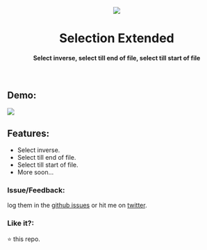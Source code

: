 <p align="center">
    <img src="https://user-images.githubusercontent.com/2767425/31283043-166da246-aad2-11e7-9136-3d261e4cef6b.png"/>
    <h1 align="center">Selection Extended</h1>
    <h4 align="center">Select inverse, select till end of file, select till start of file</h4>
    <br>
</p>

## Demo:
<img src="https://user-images.githubusercontent.com/2767425/31283604-b0e04e36-aad3-11e7-8231-4ef927ffbe81.gif"/>

## Features:

* Select inverse.
* Select till end of file.
* Select till start of file.
* More soon...

### Issue/Feedback:

log them in the [github issues](https://github.com/cg-cnu/vscode-codetags/issues) or hit me on [twitter](https://twitter.com/CgCnu).

### Like it?:

:star: this repo.
